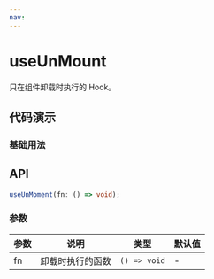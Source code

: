 ```yaml
---
nav:
---
```


# useUnMount

只在组件卸载时执行的 Hook。

## 代码演示

### 基础用法

## API

```typescript
useUnMoment(fn: () => void);
```

### 参数

| 参数 | 说明               | 类型         | 默认值 |
| ---- | ------------------ | ------------ | ------ |
| fn   | 卸载时执行的函数 | `() => void` | -      |